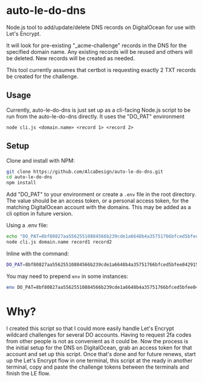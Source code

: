 # auto-le-do-dns

Node.js tool to add/update/delete DNS records on DigitalOcean for use with Let's
Encrypt.

It will look for pre-existing "\_acme-challenge" records in the DNS for the
specified domain name. Any existing records will be reused and others will be
deleted. New records will be created as needed.

This tool currently assumes that certbot is requesting exactly 2 TXT records be
created for the challenge.

## Usage

Currently, auto-le-do-dns is just set up as a cli-facing Node.js script to be run
from the auto-le-do-dns directly. It uses the "DO_PAT" environment

```
node cli.js <domain.name> <record 1> <record 2>
```

## Setup

Clone and install with NPM:

```bash
git clone https://github.com/AlcaDesign/auto-le-do-dns.git
cd auto-le-do-dns
npm install
```

Add "DO_PAT" to your environment or create a `.env` file in the root directory.
The value should be an access token, or a personal access token, for the
matching DigitalOcean account with the domains. This may be added as a cli
option in future version.

Using a .env file:

```bash
echo "DO_PAT=8bf80827aa55625510884566b239cde1a6648b4a35751766bfced5bfee042915" > .env
node cli.js domain.name record1 record2
```

Inline with the command:

```bash
DO_PAT=8bf80827aa55625510884566b239cde1a6648b4a35751766bfced5bfee042915 node cli.js domain.name record1 record2
```

You may need to prepend `env` in some instances:

```bash
env DO_PAT=8bf80827aa55625510884566b239cde1a6648b4a35751766bfced5bfee042915 node cli.js domain.name record1 record2
```

# Why?

I created this script so that I could more easily handle Let's Encrypt wildcard
challenges for several DO accounts. Having to request 2fa codes from other
people is not as convenient as it could be. Now the process is the initial setup
for the DNS on DigitalOcean, grab an access token for that account and set up
this script. Once that's done and for future renews, start up the Let's Encrypt
flow in one terminal, this script at the ready in another terminal, copy and
paste the challenge tokens between the terminals and finish the LE flow.
